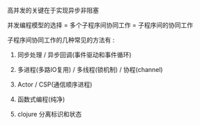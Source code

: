 高并发的关键在于实现异步非阻塞

并发编程模型的选择 = 多个子程序间协同工作 = 子程序间的协同工作

子程序间协同工作的几种常见的方法有 :

1. 同步处理 / 异步回调(事件驱动和事件循环)

2. 多进程(多路IO复用) / 多线程(锁机制) / 协程(channel)

3. Actor / CSP(通信顺序进程)

4. 函数式编程(纯净)

5. clojure 分离标识和状态
